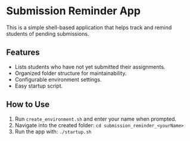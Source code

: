 # Submission Reminder App

This is a simple shell-based application that helps track and remind students of pending submissions.

## Features

- Lists students who have not yet submitted their assignments.
- Organized folder structure for maintainability.
- Configurable environment settings.
- Easy startup script.

## How to Use

1. Run `create_environment.sh` and enter your name when prompted.
2. Navigate into the created folder: `cd submission_reminder_<yourName>`
3. Run the app with: `./startup.sh`

